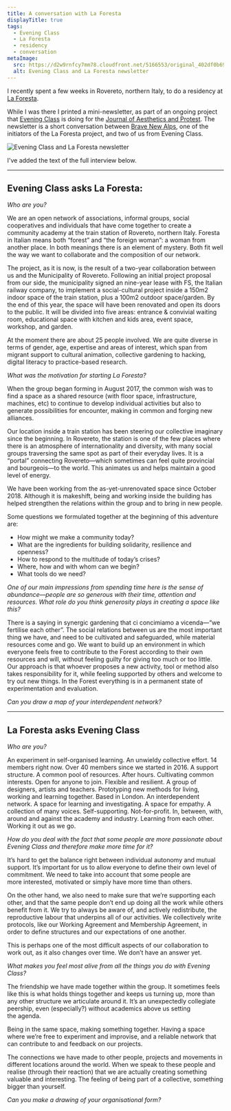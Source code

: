 ```yaml
---
title: A conversation with La Foresta
displayTitle: true
tags:
  - Evening Class
  - La Foresta
  - residency
  - conversation
metaImage:
  src: https://d2w9rnfcy7mm78.cloudfront.net/5166553/original_402df0b692de87cf676de66ce373b57a.jpg?1570125552?bc=0
  alt: Evening Class and La Foresta newsletter
---
```


I recently spent a few weeks in Rovereto, northern Italy, to do a residency at [La Foresta](https://laforesta.net/).

While I was there I printed a mini-newsletter, as part of an ongoing project that [Evening Class](https://evening-class.org/) is doing for the [Journal of Aesthetics and Protest](https://www.joaap.org/). The newsletter is a short conversation between [Brave New Alps](https://www.brave-new-alps.com/), one of the initiators of the La Foresta project, and two of us from Evening Class.

![Evening Class and La Foresta newsletter](https://d2w9rnfcy7mm78.cloudfront.net/5166553/original_402df0b692de87cf676de66ce373b57a.jpg?1570125552?bc=0)

I've added the text of the full interview below.

<!-- more -->

---

## Evening Class asks La Foresta:

_Who are you?_

We are an open network of associations, informal groups, social cooperatives and individuals that have come together to create a community academy at the train station of Rovereto, northern Italy. Foresta in Italian means both “forest” and “the foreign woman”: a woman from another place. In both meanings there is an element of mystery. Both fit well the way we want to collaborate and the composition of our network.

The project, as it is now, is the result of a two-year collaboration between us and the Municipality of Rovereto. Following an initial project proposal from our side, the municipality signed an nine-year lease with FS, the Italian railway company, to implement a social-cultural project inside a 150m2 indoor space of the train station, plus a 100m2 outdoor space/garden.
By the end of this year, the space will have been renovated and open its doors to the public. It will be divided into five areas: entrance & convivial waiting room, educational space with kitchen and kids area, event space, workshop, and garden.

At the moment there are about 25 people involved. We are quite diverse in terms of gender, age, expertise and areas of interest, which span from migrant support to cultural animation, collective gardening to hacking, digital literacy to practice-based research.

_What was the motivation for starting La Foresta?_

When the group began forming in August 2017, the common wish was to find a space as a shared resource (with floor space, infrastructure, machines, etc) to continue to develop individual activities but also to generate possibilities for encounter, making in common and forging new alliances.

Our location inside a train station has been steering our collective imaginary since the beginning. In Rovereto, the station is one of the few places where there is an atmosphere of internationality and diversity, with many social groups traversing the same spot as part of their everyday lives. It is a “portal” connecting Rovereto—which sometimes can feel quite provincial and bourgeois—to the world. This animates us and helps maintain a good level of energy.

We have been working from the as-yet-unrenovated space since October 2018. Although it is makeshift, being and working inside the building has helped strengthen the relations within the group and to bring in new people.

Some questions we formulated together at the beginning of this adventure are:

- How might we make a community today?
- What are the ingredients for building solidarity, resilience and openness?
- How to respond to the multitude of today’s crises?
- Where, how and with whom can we begin?
- What tools do we need?

_One of our main impressions from spending time here is the sense of abundance—people are so generous with their time, attention and resources. What role do you think generosity plays in creating a space like this?_

There is a saying in synergic gardening that ci concimiamo a vicenda—“we fertilise each other”. The social relations between us are the most important thing we have, and need to be cultivated and safeguarded, while material resources come and go. We want to build up an environment in which everyone feels free to contribute to the Forest according to their own resources and will, without feeling guilty for giving too much or too little.
Our approach is that whoever proposes a new activity, tool or method also takes responsibility for it, while feeling supported by others and welcome to try out new things. In the Forest everything is in a permanent state of experimentation and evaluation.

_Can you draw a map of your interdependent network?_

---

## La Foresta asks Evening Class

_Who are you?_

An experiment in self-organised learning. An unwieldy collective effort. 14 members right now. Over 40 members since we started in 2016. A support structure. A common pool of resources. After hours. Cultivating common interests. Open for anyone to join. Flexible and resilient. A group of designers, artists and teachers. Prototyping new methods for living, working and learning together. Based in London. An interdependent network. A space for learning and investigating. A space for empathy. A collection of many voices. Self-supporting. Not-for-profit. In, between, with, around and against the academy and industry. Learning from each other. Working it out as we go.

_How do you deal with the fact that some people are more passionate about Evening Class and therefore make more time for it?_

It’s hard to get the balance right between individual autonomy and mutual support. It’s important for us to allow everyone to define their own level of commitment. We need to take into account that some people are more interested, motivated or simply have more time than others.

On the other hand, we also need to make sure that we’re supporting each other, and that the same people don’t end up doing all the work while others benefit from it. We try to always be aware of, and actively redistribute, the reproductive labour that underpins all of our activities. We collectively write protocols, like our Working Agreement and Membership Agreement, in order to define structures and our expectations of one another.

This is perhaps one of the most difficult aspects of our collaboration to work out, as it also changes over time. We don’t have an answer yet.

_What makes you feel most alive from all the things you do with Evening Class?_

The friendship we have made together within the group. It sometimes feels like this is what holds things together and keeps us turning up, more than any other structure we articulate around it. It’s an unexpectedly collegiate peership, even (especially?) without academics above us setting the agenda.

Being in the same space, making something together. Having a space where we’re free to experiment and improvise, and a reliable network that can contribute to and feedback on our projects.

The connections we have made to other people, projects and movements in different locations around the world. When we speak to these people and realise (through their reaction) that we are actually creating something valuable and interesting.
The feeling of being part of a collective, something bigger than yourself.

_Can you make a drawing of your organisational form?_

